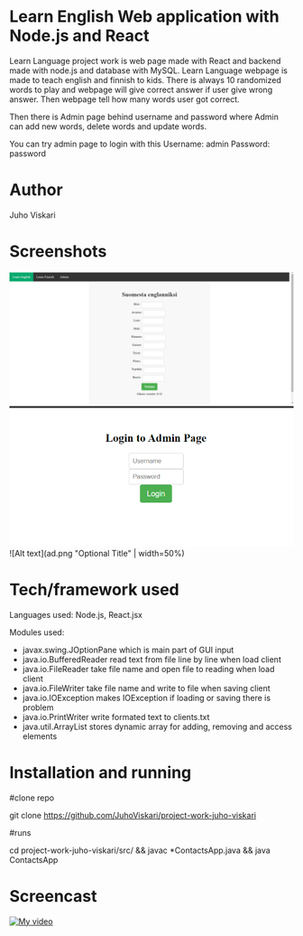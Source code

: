 # Learn English Web application with Node.js and React

Learn Language project work is web page made with React and
backend made with node.js and database with MySQL. Learn
Language webpage is made to teach english and finnish
to kids. There is always 10 randomized words to play and webpage will give correct answer if user give wrong answer. Then webpage tell how many words user got correct.

Then there is Admin page behind username and password where Admin can add new words, delete words and update words.

You can try admin page to login with this
Username: admin
Password: password

# Author

Juho Viskari

# Screenshots

![Alt text](le.png "Optional Title")
![Alt text](login.png "Optional Title")
![Alt text](ad.png "Optional Title" | width=50%)

# Tech/framework used

Languages used: Node.js, React.jsx

Modules used:

- javax.swing.JOptionPane which is main part of GUI input
- java.io.BufferedReader read text from file line by line when load client
- java.io.FileReader take file name and open file to reading when load client
- java.io.FileWriter take file name and write to file when saving client
- java.io.IOException makes IOException if loading or saving there is problem
- java.io.PrintWriter write formated text to clients.txt
- java.util.ArrayList stores dynamic array for adding, removing and access
  elements

# Installation and running

#clone repo

git clone https://github.com/JuhoViskari/project-work-juho-viskari

#runs

cd project-work-juho-viskari/src/ && javac \*ContactsApp.java && java ContactsApp

# Screencast

[![My video](https://img.youtube.com/vi/mC5o7cBIfYg/0.jpg)](https://www.youtube.com/watch?v=mC5o7cBIfYg)
